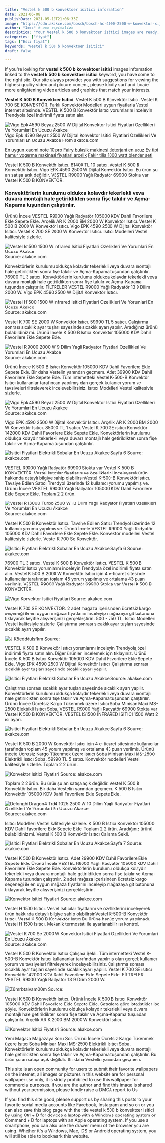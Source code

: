 ```yaml
---
title: "Vestel k 500 b konvektoer isitici information"
date: 2021-06-08
publishDate: 2021-05-19T21:06:33Z
image: "https://cdn.akakce.com/bosch/bosch-hc-4000-2500-w-konvektor-x.jpg"
author: "Ines" # use capitalize
description: "Your Vestel k 500 b konvektoer isitici images are ready. Vestel k 500 b konvektoer isitici are a topic that is being searched for and liked by netizens today. You can Download the Vestel k 500 b konvektoer isitici files here. Download all free images."
categories: ["fiyat"]
tags: ["Eski fiyat"]
keywords: "Vestel k 500 b konvektoer isitici"
draft: false

---
```


If you're looking for **vestel k 500 b konvektoer isitici** images information linked to the **vestel k 500 b konvektoer isitici** keyword, you have come to the right  site.  Our site always  provides you with  suggestions  for viewing  the highest  quality video and picture  content, please kindly surf and locate more enlightening video articles and graphics  that match your interests.

**Vestel K 500 B Konvektoer Isitici**. Vestel K 500 B Konvektör Isıtıcı. Vestel K 700 SE KONVEKTÖR. Farklı Konvektör Modelleri uygun fiyatlarla Vestel internet sitesinde. VESTEL K 500 B Konvektör Isıtıcı yorumlarını inceleyin Trendyola özel indirimli fiyata satın alın.

![Vigo Epk 4590 Beyaz 2500 W Dijital Konvektor Isitici Fiyatlari Ozellikleri Ve Yorumlari En Ucuzu Akakce](https://cdn.akakce.com/vigo/vigo-epk-4590-beyaz-2500-w-dijital-konvektor-z.jpg "Vigo Epk 4590 Beyaz 2500 W Dijital Konvektor Isitici Fiyatlari Ozellikleri Ve Yorumlari En Ucuzu Akakce")
Vigo Epk 4590 Beyaz 2500 W Dijital Konvektor Isitici Fiyatlari Ozellikleri Ve Yorumlari En Ucuzu Akakce From akakce.com

[En uygun xiaomi note 10 pro](/en-uygun-xiaomi-note-10-pro/)
[Fairy bulasik makinesi deterjani en ucuz](/fairy-bulasik-makinesi-deterjani-en-ucuz/)
[Ev tipi hamur yogurma makinasi fiyatlari arcelik](/ev-tipi-hamur-yogurma-makinasi-fiyatlari-arcelik/)
[Fakir tilia 1000 watt blender seti](/fakir-tilia-1000-watt-blender-seti/)

Vestel K 500 B Konvektör Isıtıcı. 81400 TL 10 satıcı. Vestel K 500 B Konvektör Isıtıcı. Vigo EPK 4590 2500 W Dijital Konvektör Isıtıcı. Bu ürün şu an satışa açık değildir. VESTEL R9000 Yağlı Radyatör 69900 Stokta var Vestel K 500 B KONVEKTÖR.

### Konvektörlerin kurulumu oldukça kolaydır tekerlekli veya duvara montajlı hale getirildikten sonra fişe takılır ve Açma-Kapama tuşundan çalıştırılır.

Ürünü İncele VESTEL R9000 Yağlı Radyatör 105000 KDV Dahil Favorilere Ekle Sepete Ekle. Arçelik AR K 2000 BM 2000 W Konvektör Isıtıcı. Vestel K 500 B 2000 W Konvektör Isıtıcı. Vigo EPK 4590 2500 W Dijital Konvektör Isıtıcı. Vestel K 700 SE 2000 W Konvektör Isıtıcı. Isıtıcı Modelleri Vestel kalitesiyle sizlerle.


![Vestel Is1500 1500 W Infrared Isitici Fiyatlari Ozellikleri Ve Yorumlari En Ucuzu Akakce](https://cdn.akakce.com/vestel/vestel-is1500-1500-w-infrared-z.jpg "Vestel Is1500 1500 W Infrared Isitici Fiyatlari Ozellikleri Ve Yorumlari En Ucuzu Akakce")
Source: akakce.com

Konvektörlerin kurulumu oldukça kolaydır tekerlekli veya duvara montajlı hale getirildikten sonra fişe takılır ve Açma-Kapama tuşundan çalıştırılır. 76900 TL 3 satıcı. Konvektörlerin kurulumu oldukça kolaydır tekerlekli veya duvara montajlı hale getirildikten sonra fişe takılır ve Açma-Kapama tuşundan çalıştırılır. FİLTRELER VESTEL R9000 Yağlı Radyatör 13 9 Dilim 2000 W. Vigo EPK 4590 2500 W Dijital Konvektör Isıtıcı.

![Vestel H1500 1500 W Infrared Isitici Fiyatlari Ozellikleri Ve Yorumlari En Ucuzu Akakce](https://cdn.akakce.com/vestel/vestel-h1500-1500-w-infrared-x.jpg "Vestel H1500 1500 W Infrared Isitici Fiyatlari Ozellikleri Ve Yorumlari En Ucuzu Akakce")
Source: akakce.com

Vestel K 700 SE 2000 W Konvektör Isıtıcı. 59990 TL 5 satıcı. Çalıştırma sonrası sıcaklık ayar tuşları sayesinde sıcaklık ayarı yapılır. Aradığınız ürünü bulabildiniz mi. Ürünü İncele K 500 B Isıtıcı Konvektör 105000 KDV Dahil Favorilere Ekle Sepete Ekle.

![Vestel R 9000 2000 W 9 Dilim Yagli Radyator Fiyatlari Ozellikleri Ve Yorumlari En Ucuzu Akakce](https://cdn.akakce.com/vestel/vestel-r-9000-2000-w-9-dilim-yagli-radyator-x.jpg "Vestel R 9000 2000 W 9 Dilim Yagli Radyator Fiyatlari Ozellikleri Ve Yorumlari En Ucuzu Akakce")
Source: akakce.com

Ürünü İncele K 500 B Isıtıcı Konvektör 105000 KDV Dahil Favorilere Ekle Sepete Ekle. Bir daha Vestelin yanından geçmem. Adet 39900 KDV Dahil Favorilere Ekle Sepete Ekle. Tüm internetteki Vestel K-500-B Konvektör Isıtıcı kullananlar tarafından yapılmış olan gerçek kullanıcı yorum ve tavsiyeleri filtreleyerek inceleyebilirsiniz. Isıtıcı Modelleri Vestel kalitesiyle sizlerle.

![Vigo Epk 4590 Beyaz 2500 W Dijital Konvektor Isitici Fiyatlari Ozellikleri Ve Yorumlari En Ucuzu Akakce](https://cdn.akakce.com/vigo/vigo-epk-4590-beyaz-2500-w-dijital-konvektor-z.jpg "Vigo Epk 4590 Beyaz 2500 W Dijital Konvektor Isitici Fiyatlari Ozellikleri Ve Yorumlari En Ucuzu Akakce")
Source: akakce.com

Vigo EPK 4590 2500 W Dijital Konvektör Isıtıcı. Arçelik AR K 2000 BM 2000 W Konvektör Isıtıcı. 85000 TL 1 satıcı. Vestel K 700 SE ısıtıcı Konvektör 142000 KDV Dahil Favorilere Ekle Sepete Ekle. Konvektörlerin kurulumu oldukça kolaydır tekerlekli veya duvara montajlı hale getirildikten sonra fişe takılır ve Açma-Kapama tuşundan çalıştırılır.

![Isitici Fiyatlari Elektrikli Sobalar En Ucuzu Akakce Sayfa 6](https://cdn.akakce.com/hosseven/hosseven-hrg-7-7000-w-seramik-plazma-radyant-x.jpg "Isitici Fiyatlari Elektrikli Sobalar En Ucuzu Akakce Sayfa 6")
Source: akakce.com

VESTEL R9000 Yağlı Radyatör 69900 Stokta var Vestel K 500 B KONVEKTÖR. Vestel Isıtıcılar fiyatlarını ve özelliklerini inceleyerek ürün hakkında detaylı bilgiye sahip olabilirsinVestel K-500-B Konvektör Isıtıcı. Tavsiye Edilen Satıcı Trendyol üzerinde 12 kullanıcı yorumu yapılmış ve. Ürünü İncele VESTEL R9000 Yağlı Radyatör 105000 KDV Dahil Favorilere Ekle Sepete Ekle. Toplam 2 2 ürün.

![Vestel R 13000 Turbo 2500 W 13 Dilim Yagli Radyator Fiyatlari Ozellikleri Ve Yorumlari En Ucuzu Akakce](https://cdn.akakce.com/vestel/vestel-r-13000-turbo-2500-w-13-dilim-yagli-radyator-z.jpg "Vestel R 13000 Turbo 2500 W 13 Dilim Yagli Radyator Fiyatlari Ozellikleri Ve Yorumlari En Ucuzu Akakce")
Source: akakce.com

Vestel K 500 B Konvektör Isıtıcı. Tavsiye Edilen Satıcı Trendyol üzerinde 12 kullanıcı yorumu yapılmış ve. Ürünü İncele VESTEL R9000 Yağlı Radyatör 105000 KDV Dahil Favorilere Ekle Sepete Ekle. Konvektör modelleri Vestel kalitesiyle sizlerle. Vestel K 700 Se Konvektör.

![Isitici Fiyatlari Elektrikli Sobalar En Ucuzu Akakce Sayfa 6](https://cdn.akakce.com/arcelik/arcelik-arc-ii-2000-m-2000-w-elektirikli-ayakli-infrared-x.jpg "Isitici Fiyatlari Elektrikli Sobalar En Ucuzu Akakce Sayfa 6")
Source: akakce.com

76900 TL 3 satıcı. Vestel K 500 B Konvektör Isıtıcı. VESTEL K 500 B Konvektör Isıtıcı yorumlarını inceleyin Trendyola özel indirimli fiyata satın alın. Vestel K 500 B 2000 W Konvektör Isıtıcı için 4 e-ticaret sitesinde kullanıcılar tarafından toplam 45 yorum yapılmış ve ortalama 43 puan verilmiş. VESTEL R9000 Yağlı Radyatör 69900 Stokta var Vestel K 500 B KONVEKTÖR.

![Vigo Konvektor Isitici Fiyatlari](https://cdn.akakce.com/vigo/vigo-epk-4570-1000-w-manuel-konvektor-x.jpg "Vigo Konvektor Isitici Fiyatlari")
Source: akakce.com

Vestel K 700 SE KONVEKTÖR. 2 adet mağaza içerisinden ücretsiz kargo seçeneği ile en uygun mağaza fiyatlarını inceleyip mağazaya git butonuna tıklayarak keyifle alışverişinizi gerçekleştirin. 500 - 750 TL. Isıtıcı Modelleri Vestel kalitesiyle sizlerle. Çalıştırma sonrası sıcaklık ayar tuşları sayesinde sıcaklık ayarı yapılır.

![J K5edddulsfkm](https://iis-akakce.akamaized.net/p.z?%2F%2Fproductimages%2Ehepsiburada%2Enet%2Fs%2F25%2F600%2F10120997437490%2Ejpg "J K5edddulsfkm")
Source: 

VESTEL K 500 B Konvektör Isıtıcı yorumlarını inceleyin Trendyola özel indirimli fiyata satın alın. Diğer ürünleri incelemek için tıklayınız. Ürünü İncele K 500 B Isıtıcı Konvektör 105000 KDV Dahil Favorilere Ekle Sepete Ekle. Vigo EPK 4590 2500 W Dijital Konvektör Isıtıcı. Çalıştırma sonrası sıcaklık ayar tuşları sayesinde sıcaklık ayarı yapılır.

![Isitici Fiyatlari Elektrikli Sobalar En Ucuzu Akakce](https://cdn.akakce.com/fakir/fakir-rf-11-turbo-2500-w-11-dilim-fanli-yagli-radyator-x.jpg "Isitici Fiyatlari Elektrikli Sobalar En Ucuzu Akakce")
Source: akakce.com

Çalıştırma sonrası sıcaklık ayar tuşları sayesinde sıcaklık ayarı yapılır. Konvektörlerin kurulumu oldukça kolaydır tekerlekli veya duvara montajlı hale getirildikten sonra fişe takılır ve Açma-Kapama tuşundan çalıştırılır. Ürünü İncele Ücretsiz Kargo Tükenmek üzere Isıtıcı Soba Minisan Maxi MS-2500 Elektrikli Isıtıcı Soba. VESTEL R9000 Yağlı Radyatör 69900 Stokta var Vestel K 500 B KONVEKTÖR. VESTEL IS1500 INFRARED ISITICI 1500 Watt 2 ısı ayarı.

![Isitici Fiyatlari Elektrikli Sobalar En Ucuzu Akakce Sayfa 6](https://cdn.akakce.com/taflan/taflan-11-dilim-2500-w-yagli-radyator-x.jpg "Isitici Fiyatlari Elektrikli Sobalar En Ucuzu Akakce Sayfa 6")
Source: akakce.com

Vestel K 500 B 2000 W Konvektör Isıtıcı için 4 e-ticaret sitesinde kullanıcılar tarafından toplam 45 yorum yapılmış ve ortalama 43 puan verilmiş. Ürünü İncele Ücretsiz Kargo Tükenmek üzere Isıtıcı Soba Minisan Maxi MS-2500 Elektrikli Isıtıcı Soba. 59990 TL 5 satıcı. Konvektör modelleri Vestel kalitesiyle sizlerle. Toplam 2 2 ürün.

![Konvektor Isitici Fiyatlari](https://cdn.akakce.com/xiaomi/xiaomi-mi-smart-space-heater-s-akilli-elektrikli-x.jpg "Konvektor Isitici Fiyatlari")
Source: akakce.com

Toplam 2 2 ürün. Bu ürün şu an satışa açık değildir. Vestel K 500 B Konvektör Isıtıcı. Bir daha Vestelin yanından geçmem. K 500 B Isıtıcı Konvektör 105000 KDV Dahil Favorilere Ekle Sepete Ekle.

![Delonghi Dragon4 Trd4 1025 2500 W 10 Dilim Yagli Radyator Fiyatlari Ozellikleri Ve Yorumlari En Ucuzu Akakce](https://cdn.akakce.com/delonghi/delonghi-dragon4-trd4-1025-2500-w-10-dilim-yagli-radyator-z.jpg "Delonghi Dragon4 Trd4 1025 2500 W 10 Dilim Yagli Radyator Fiyatlari Ozellikleri Ve Yorumlari En Ucuzu Akakce")
Source: akakce.com

Isıtıcı Modelleri Vestel kalitesiyle sizlerle. K 500 B Isıtıcı Konvektör 105000 KDV Dahil Favorilere Ekle Sepete Ekle. Toplam 2 2 ürün. Aradığınız ürünü bulabildiniz mi. Vestel K 500 B Konvektör Isıtıcı Çalışma Şekli.

![Isitici Fiyatlari Elektrikli Sobalar En Ucuzu Akakce Sayfa 7](https://cdn.akakce.com/king/king-k-6260-2000-w-konvektor-x.jpg "Isitici Fiyatlari Elektrikli Sobalar En Ucuzu Akakce Sayfa 7")
Source: akakce.com

Vestel K 500 B Konvektör Isıtıcı. Adet 29900 KDV Dahil Favorilere Ekle Sepete Ekle. Ürünü İncele VESTEL R9000 Yağlı Radyatör 105000 KDV Dahil Favorilere Ekle Sepete Ekle. Konvektörlerin kurulumu oldukça kolaydır tekerlekli veya duvara montajlı hale getirildikten sonra fişe takılır ve Açma-Kapama tuşundan çalıştırılır. 2 adet mağaza içerisinden ücretsiz kargo seçeneği ile en uygun mağaza fiyatlarını inceleyip mağazaya git butonuna tıklayarak keyifle alışverişinizi gerçekleştirin.

![Konvektor Isitici Fiyatlari](https://cdn.akakce.com/kumtel/kumtel-hc-2930-2000-w-konvektor-x.jpg "Konvektor Isitici Fiyatlari")
Source: akakce.com

Vestel H 1500 Isıtıcı. Vestel Isıtıcılar fiyatlarını ve özelliklerini inceleyerek ürün hakkında detaylı bilgiye sahip olabilirsinVestel K-500-B Konvektör Isıtıcı. Vestel K 500 B Konvektör Isıtıcı Bu ürüne henüz yorum yapılmadı. Vestel H 1500 Isıtıcı. Mekanik termostatı ile ayarlanabilir ısı kontrol.

![Vestel K 700 Se 2000 W Konvektor Isitici Fiyatlari Ozellikleri Ve Yorumlari En Ucuzu Akakce](https://cdn.akakce.com/vestel/vestel-k-700-se-2000-w-konvektor-z.jpg "Vestel K 700 Se 2000 W Konvektor Isitici Fiyatlari Ozellikleri Ve Yorumlari En Ucuzu Akakce")
Source: akakce.com

Vestel K 500 B Konvektör Isıtıcı Çalışma Şekli. Tüm internetteki Vestel K-500-B Konvektör Isıtıcı kullananlar tarafından yapılmış olan gerçek kullanıcı yorum ve tavsiyeleri filtreleyerek inceleyebilirsiniz. Çalıştırma sonrası sıcaklık ayar tuşları sayesinde sıcaklık ayarı yapılır. Vestel K 700 SE ısıtıcı Konvektör 142000 KDV Dahil Favorilere Ekle Sepete Ekle. FİLTRELER VESTEL R9000 Yağlı Radyatör 13 9 Dilim 2000 W.

![Z6mrbta1vam00m](https://iis-akakce.akamaized.net/p.x?%2F%2Fwww%2Eveyisoglugrup%2Ecom%2Fvigo%2Depr%2D5060%2De25%2D2500%2Dw%2Duzaktan%2Dkumandali%2Ddijital%2Dyagli%2Dradyator%2Dp%2D5265%2Ejpg "Z6mrbta1vam00m")
Source: 

Vestel K 500 B Konvektör Isıtıcı. Ürünü İncele K 500 B Isıtıcı Konvektör 105000 KDV Dahil Favorilere Ekle Sepete Ekle. Satıcılara göre istatistikler ise şöyle. Konvektörlerin kurulumu oldukça kolaydır tekerlekli veya duvara montajlı hale getirildikten sonra fişe takılır ve Açma-Kapama tuşundan çalıştırılır. Arçelik AR K 2000 BM 2000 W Konvektör Isıtıcı.

![Konvektor Isitici Fiyatlari](https://cdn.akakce.com/bosch/bosch-hc-4000-2500-w-konvektor-x.jpg "Konvektor Isitici Fiyatlari")
Source: akakce.com

Yeni Mağaza Mağazaya Soru Sor. Ürünü İncele Ücretsiz Kargo Tükenmek üzere Isıtıcı Soba Minisan Maxi MS-2500 Elektrikli Isıtıcı Soba. Konvektörlerin kurulumu oldukça kolaydır tekerlekli veya duvara montajlı hale getirildikten sonra fişe takılır ve Açma-Kapama tuşundan çalıştırılır. Bu ürün şu an satışa açık değildir. Bir daha Vestelin yanından geçmem.

This site is an open community for users to submit their favorite wallpapers on the internet, all images or pictures in this website are for personal wallpaper use only, it is stricly prohibited to use this wallpaper for commercial purposes, if you are the author and find this image is shared without your permission, please kindly raise a DMCA report to Us.

If you find this site good, please support us by sharing this posts to your favorite social media accounts like Facebook, Instagram and so on or you can also save this blog page with the title vestel k 500 b konvektoer isitici by using Ctrl + D for devices a laptop with a Windows operating system or Command + D for laptops with an Apple operating system. If you use a smartphone, you can also use the drawer menu of the browser you are using. Whether it's a Windows, Mac, iOS or Android operating system, you will still be able to bookmark this website.
